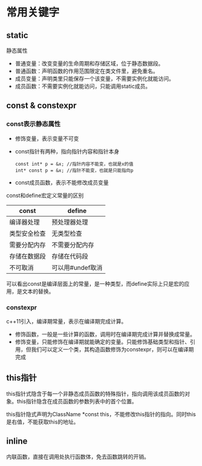 # 常用关键字

## static

静态属性

* 普通变量：改变变量的生命周期和存储区域，位于静态数据段。
* 普通函数：声明函数的作用范围限定在类文件里，避免重名。
* 成员变量：声明类里只能保存一个该变量，不需要实例化就能访问。
* 成员函数：不需要实例化就能访问，只能调用static成员。

## const & constexpr

### const表示静态属性

* 修饰变量，表示变量不可变
* const指针有两种，指向指针内容和指针本身

    ``` int x = 10;
    const int* p = &x; //指针内容不能变，也就是x的值
    int* const p = &x; //指针不能变，也就是只能指向p
    ```

* const成员函数，表示不能修改成员变量

const和define宏定义常量的区别

| const | define |
| --- | --- |
| 编译器处理 | 预处理器处理|
|类型安全检查| 无类型检查|
|需要分配内存| 不需要分配内存|
|存储在数据段|存储在代码段|
|不可取消|可以用#undef取消|

可以看出const是编译层面上的常量，是一种类型，而define实际上只是宏的应用，是文本的替换。

### constexpr

c++11引入，编译期常量，表示在编译期完成计算。

* 修饰函数，一般是一些计算的函数，调用时在编译期完成计算并替换成常量。
* 修饰变量，只能修饰在编译期就能确定的变量。只能修饰基础类型和指针、引用，但我们可以定义一个类，其构造函数修饰为constexpr，则可以在编译期完成

## this指针

this指针式隐含于每一个非静态成员函数的特殊指针，指向调用该成员函数的对象。this指针隐含在成员函数的参数列表中的首个位置。

this指针隐式声明为ClassName *const this，不能修改this指针的指向。同时this是右值，不能获取this的地址。

## inline

内联函数，直接在调用处执行函数体，免去函数跳转的开销。
